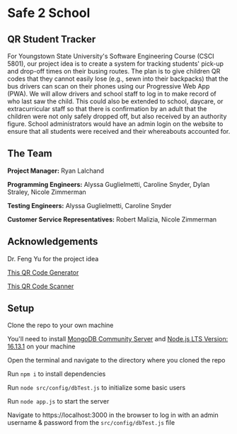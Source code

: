 # Safe 2 School

## QR Student Tracker

For Youngstown State University's Software Engineering Course (CSCI 5801), our project idea is to create a system for tracking students' pick-up and drop-off times on their busing routes. The plan is to give children QR codes that they cannot easily lose (e.g., sewn into their backpacks) that the bus drivers can scan on their phones using our Progressive Web App (PWA). We will allow drivers and school staff to log in to make record of who last saw the child. This could also be extended to school, daycare, or extracurricular staff so that there is confirmation by an adult that the children were not only safely dropped off, but also received by an authority figure. School administrators would have an admin login on the website to ensure that all students were received and their whereabouts accounted for.

## The Team

**Project Manager:** Ryan Lalchand

**Programming Engineers:** Alyssa Guglielmetti, Caroline Snyder, Dylan Straley, Nicole Zimmerman

**Testing Engineers:** Alyssa Guglielmetti, Caroline Snyder

**Customer Service Representatives:** Robert Malizia, Nicole Zimmerman

## Acknowledgements

Dr. Feng Yu for the project idea

[This QR Code Generator](https://www.npmjs.com/package/qrcode)

[This QR Code Scanner](https://www.npmjs.com/package/jsqr)

## Setup

Clone the repo to your own machine

You'll need to install [MongoDB Community Server](https://www.mongodb.com/try/download/community) and [Node.js LTS Version: 16.13.1](https://nodejs.org/en/download/) on your machine

Open the terminal and navigate to the directory where you cloned the repo

Run `npm i` to install dependencies

Run `node src/config/dbTest.js` to initialize some basic users

Run `node app.js` to start the server

Navigate to https://localhost:3000 in the browser to log in with an admin username & password from the `src/config/dbTest.js` file
